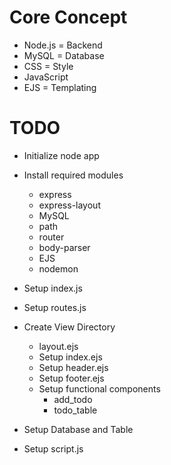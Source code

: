 # Core Concept

+ Node.js  =  Backend
+ MySQL    =  Database
+ CSS      = Style
+ JavaScript
+ EJS      = Templating

# TODO 

+ Initialize node app
+ Install required modules 
  + express
  + express-layout
  + MySQL
  + path
  + router
  + body-parser
  + EJS
  + nodemon

+ Setup index.js
+ Setup routes.js
+ Create View Directory
  + layout.ejs
  + Setup index.ejs
  + Setup header.ejs
  + Setup footer.ejs
  + Setup functional components
    + add_todo
    + todo_table

+ Setup Database and Table
+ Setup script.js

